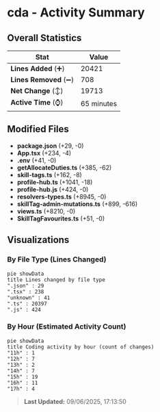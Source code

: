# cda - Activity Summary 

## Overall Statistics

| Stat                   | Value                                                             |
| ---------------------- | ----------------------------------------------------------------- |
| **Lines Added** (➕)   | 20421                                          |
| **Lines Removed** (➖) | 708                                        |
| **Net Change** (↕)    | 19713                |
| **Active Time** (⌚)   | 65 minutes |


## Modified Files
- **package.json** (+29, -0)
- **App.tsx** (+234, -4)
- **.env** (+41, -0)
- **getAllocateDuties.ts** (+385, -62)
- **skill-tags.ts** (+162, -8)
- **profile-hub.ts** (+1041, -18)
- **profile-hub.js** (+424, -0)
- **resolvers-types.ts** (+8945, -0)
- **skillTag-admin-mutations.ts** (+899, -616)
- **views.ts** (+8210, -0)
- **SkillTagFavourites.ts** (+51, -0)

## Visualizations

### By File Type (Lines Changed)

```mermaid
pie showData
title Lines changed by file type
".json" : 29
".tsx" : 238
"unknown" : 41
".ts" : 20397
".js" : 424
```

### By Hour (Estimated Activity Count)

```mermaid
pie showData
title Coding activity by hour (count of changes)
"11h" : 1
"12h" : 7
"13h" : 2
"14h" : 7
"15h" : 19
"16h" : 11
"17h" : 4
```


> **Last Updated:** 09/06/2025, 17:13:50